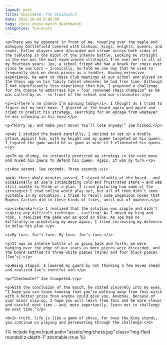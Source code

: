 ```yaml
---
layout: post
title: Chess&#58; The Deathmatch
date: 2022-10-04 0:00:00
tags: chess chess-match deathmatch
categories: fun-posts
---
```


<div>

    <p>There was my opponent in front of me, towering over the maple and mahogany battlefield covered with bishops, kings, knights, queens, and rooks. Fallen players were discarded and strewn across both sides of the tabletop in the midst of the intense battle. Looking me straight in the eye was the most experienced strategist I’ve ever met in all of my fourteen years: Joe, a school friend who had a knack for chess ever since he was born — ironically, he told me one day that he used to frequently suck on chess pieces as a toddler. Having extensive experience, he went to chess club meetings at our school and played on the Chess app on his family tablet whenever he had free time. Although I had significantly less experience than him, I proposed a challenge for the chance to embarrass him — “our renowned chess champion” as he was called by us — in front of the school and our classmates.</p>

    <p><i>There’s no chance I’m winning today</i>, I thought as I tried to figure out my next move. I glanced at the board again and again and tried to predict his strategy, searching for an escape from whatever he was scheming in his head.</p>

    <p>“Hurry up, and make your move! You’ll lose anyway!” Joe hissed.</p>

    <p>As I studied the board carefully, I decided to set up a double attack against him, with my knight and my queen targeted on his queen. I figured the game would be as good as mine if I eliminated his queen.</p>

    <p>To my dismay, he instantly predicted my strategy in the next move and moved his pawns to defend his queen. Again, it was my turn.</p>

    <i>One second. Two seconds. Three seconds.</i>

    <p>As three whole minutes passed, I stared blankly at the board — and occasionally at Joe’s intimidating cold and frustrated stare — and was still unable to think of a plan. I tried picturing how some of the strategies I read online would play out, but all of them didn’t seem suitable in my situation. I tried to recall some ingenious moves that Magnus Carlsen did in these kinds of fixes, until out of nowhere…</p>

    <p><i>Eureka!</i> I realized that the solution was simple and didn’t require any difficult technique — castling! As I moved my king and rook, I realized the game was as good as mine. As Joe had no difficulty in predicting my move again, I tried increasing my defenses to delay his plan.</p>

    <i>My turn. Joe’s turn. My turn. Joe’s turn.</i>

    <p>It was an intense battle of us going back and forth; we were hanging over the edge of our seats as more pieces were discarded, and the board settled to three white pieces [mine] and four black pieces [Joe’s].</p>

    <p>Being stupid, I lowered my guard by not thinking a few moves ahead and realized Joe’s eventful win.</p>

    <p>“Checkmate!” Joe trumpeted.</p>

    <p>With the conclusion of the match, he stared sincerely into my eyes. “I hope you can leave knowing that you’re walking away from this match with a better prize than anyone could give you, Anubhav. Because of your minor slip-up, I hope you will learn from this and be more clever and careful next time — and, more importantly, learn not to challenge me next time.”</p>

    <b>In truth, life is like a game of chess, for once the King stands, you continue on playing and persevering through the challenge.</b>

</div>

<div class="row mt-3">
    <div class="col-sm mt-3 mt-md-0">
        {% include figure.liquid path="assets/img/chess.jpg" class="img-fluid rounded z-depth-1" zoomable=true %}
    </div>
</div>